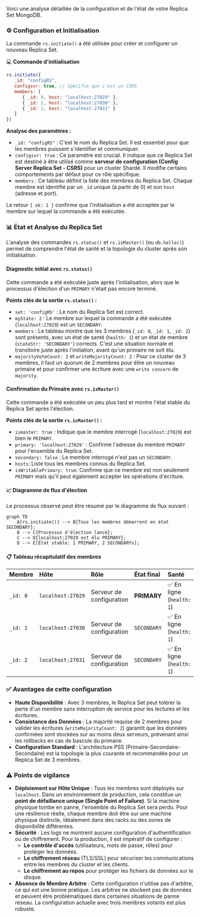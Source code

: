 Voici une analyse détaillée de la configuration et de l'état de votre Replica Set MongoDB.

### ⚙️ Configuration et Initialisation

La commande `rs.initiate()` a été utilisée pour créer et configurer un nouveau Replica Set.

💻 **Commande d'initialisation**
```javascript
rs.initiate({
   _id: "configRS",
   configsvr: true, // Spécifie que c'est un CSRS
   members: [
      { _id: 0, host: "localhost:27029" },
      { _id: 1, host: "localhost:27030" },
      { _id: 2, host: "localhost:27031" }
   ]
})
```

**Analyse des paramètres :**
*   `_id: "configRS"` : C'est le nom du Replica Set. Il est essentiel pour que les membres puissent s'identifier et communiquer.
*   `configsvr: true` : Ce paramètre est crucial. Il indique que ce Replica Set est destiné à être utilisé comme **serveur de configuration (Config Server Replica Set - CSRS)** pour un cluster Shardé. Il modifie certains comportements par défaut pour ce rôle spécifique.
*   `members` : Ce tableau définit la liste des membres du Replica Set. Chaque membre est identifié par un `_id` unique (à partir de 0) et son `host` (adresse et port).

Le retour `{ ok: 1 }` confirme que l'initialisation a été acceptée par le membre sur lequel la commande a été exécutée.

### 📊 État et Analyse du Replica Set

L'analyse des commandes `rs.status()` et `rs.isMaster()` (ou `db.hello()`) permet de comprendre l'état de santé et la topologie du cluster après son initialisation.

#### Diagnostic initial avec `rs.status()`

Cette commande a été exécutée juste après l'initialisation, alors que le processus d'élection d'un `PRIMARY` n'était pas encore terminé.

**Points clés de la sortie `rs.status()` :**
*   `set: 'configRS'` : Le nom du Replica Set est correct.
*   `myState: 2` : Le membre sur lequel la commande a été exécutée (`localhost:27029`) est un `SECONDARY`.
*   `members` : Le tableau montre que les 3 membres (`_id: 0`, `_id: 1`, `_id: 2`) sont présents, avec un état de santé (`health: 1`) et un état de membre (`stateStr: 'SECONDARY'`) corrects. C'est une situation normale et transitoire juste après l'initiation, avant qu'un primaire ne soit élu.
*   `majorityVoteCount: 2` et `writeMajorityCount: 2` : Pour ce cluster de 3 membres, il faut un quorum de 2 membres pour élire un nouveau primaire et pour confirmer une écriture avec une `write concern` de `majority`.

#### Confirmation du Primaire avec `rs.isMaster()`

Cette commande a été exécutée un peu plus tard et montre l'état stable du Replica Set après l'élection.

**Points clés de la sortie `rs.isMaster()` :**
*   `ismaster: true` : Indique que le membre interrogé (`localhost:27029`) est bien le `PRIMARY`.
*   `primary: 'localhost:27029'` : Confirme l'adresse du membre `PRIMARY` pour l'ensemble du Replica Set.
*   `secondary: false` : Le membre interrogé n'est pas un `SECONDARY`.
*   `hosts`: Liste tous les membres connus du Replica Set.
*   `isWritablePrimary: true`: Confirme que ce membre est non seulement `PRIMARY` mais qu'il peut également accepter les opérations d'écriture.

#### 📈 Diagramme de flux d'élection

Le processus observé peut être résumé par le diagramme de flux suivant :

```mermaid
graph TD
    A[rs.initiate()] --> B{Tous les membres démarrent en état SECONDARY};
    B --> C{Processus d'élection lancé};
    C --> D{localhost:27029 est élu PRIMARY};
    D --> E[État stable: 1 PRIMARY, 2 SECONDARYs];
```

#### 📋 Tableau récapitulatif des membres

| Membre | Hôte | Rôle | État final | Santé |
| :--- | :--- | :--- | :--- | :--- |
| `_id: 0` | `localhost:27029` | Serveur de configuration | **PRIMARY** | ✅ En ligne (`health: 1`) |
| `_id: 1` | `localhost:27030` | Serveur de configuration | `SECONDARY` | ✅ En ligne (`health: 1`) |
| `_id: 2` | `localhost:27031` | Serveur de configuration | `SECONDARY` | ✅ En ligne (`health: 1`) |

### ✅ Avantages de cette configuration

*   **Haute Disponibilité** : Avec 3 membres, le Replica Set peut tolérer la perte d'un membre sans interruption de service pour les lectures et les écritures.
*   **Consistance des Données** : La majorité requise de 2 membres pour valider les écritures (`writeMajorityCount: 2`) garantit que les données confirmées sont stockées sur au moins deux serveurs, prévenant ainsi les rollbacks en cas de bascule du primaire.
*   **Configuration Standard** : L'architecture PSS (Primaire-Secondaire-Secondaire) est la topologie la plus courante et recommandée pour un Replica Set de 3 membres.

### ⚠️ Points de vigilance

*   **Déploiement sur Hôte Unique** : Tous les membres sont déployés sur `localhost`. Dans un environnement de production, cela constitue un **point de défaillance unique (Single Point of Failure)**. Si la machine physique tombe en panne, l'ensemble du Replica Set sera perdu. Pour une résilience réelle, chaque membre doit être sur une machine physique distincte, idéalement dans des racks ou des zones de disponibilité différentes.
*   **Sécurité** : Les logs ne montrent aucune configuration d'authentification ou de chiffrement. Pour la production, il est impératif de configurer :
    *   **Le contrôle d'accès** (utilisateurs, mots de passe, rôles) pour protéger les données.
    *   **Le chiffrement réseau** (TLS/SSL) pour sécuriser les communications entre les membres du cluster et les clients.
    *   **Le chiffrement au repos** pour protéger les fichiers de données sur le disque.
*   **Absence de Membre Arbitre** : Cette configuration n'utilise pas d'arbitre, ce qui est une bonne pratique. Les arbitres ne stockent pas de données et peuvent être problématiques dans certaines situations de panne réseau. La configuration actuelle avec trois membres votants est plus robuste.